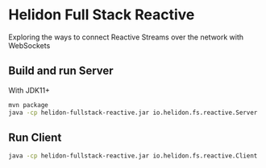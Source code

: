 # Helidon Full Stack Reactive

Exploring the ways to connect Reactive Streams over the network with WebSockets

## Build and run Server

With JDK11+
```bash
mvn package
java -cp helidon-fullstack-reactive.jar io.helidon.fs.reactive.Server
```

## Run Client

```bash
java -cp helidon-fullstack-reactive.jar io.helidon.fs.reactive.Client
```